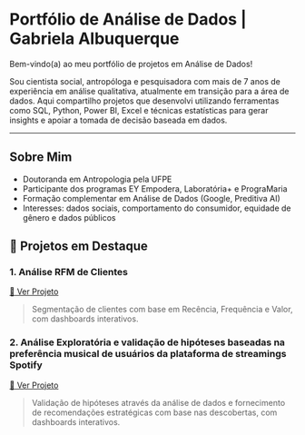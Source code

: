 # Portfólio de Análise de Dados | Gabriela Albuquerque

Bem-vindo(a) ao meu portfólio de projetos em Análise de Dados!  

Sou cientista social, antropóloga e pesquisadora com mais de 7 anos de experiência em análise qualitativa, atualmente em transição para a área de dados. Aqui compartilho projetos que desenvolvi utilizando ferramentas como SQL, Python, Power BI, Excel e técnicas estatísticas para gerar insights e apoiar a tomada de decisão baseada em dados.

---

## Sobre Mim

- Doutoranda em Antropologia pela UFPE
- Participante dos programas EY Empodera, Laboratória+ e PrograMaria
- Formação complementar em Análise de Dados (Google, Preditiva AI)
- Interesses: dados sociais, comportamento do consumidor, equidade de gênero e dados públicos


## 🌟 Projetos em Destaque

### 1. Análise RFM de Clientes
[🔗 Ver Projeto](https://github.com/gabrielacalbuquerque/segmentacaodados)
> Segmentação de clientes com base em Recência, Frequência e Valor, com dashboards interativos.

### 2. Análise Exploratória e validação de hipóteses baseadas na preferência musical de usuários da plataforma de streamings Spotify
[🔗 Ver Projeto](https://github.com/gabrielacalbuquerque/valid-hipoteses)
> Validação de hipóteses através da análise de dados e fornecimento de recomendações estratégicas com base nas descobertas, com dashboards interativos.

